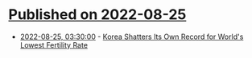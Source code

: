# [Published on 2022-08-25](index.md)

* [2022-08-25, 03:30:00](https://news.slashdot.org/story/22/08/24/2143213/korea-shatters-its-own-record-for-worlds-lowest-fertility-rate?utm_source=rss1.0mainlinkanon&utm_medium=feed) - [Korea Shatters Its Own Record for World's Lowest Fertility Rate](https://news.slashdot.org/story/22/08/24/2143213/korea-shatters-its-own-record-for-worlds-lowest-fertility-rate?utm_source=rss1.0mainlinkanon&utm_medium=feed)
